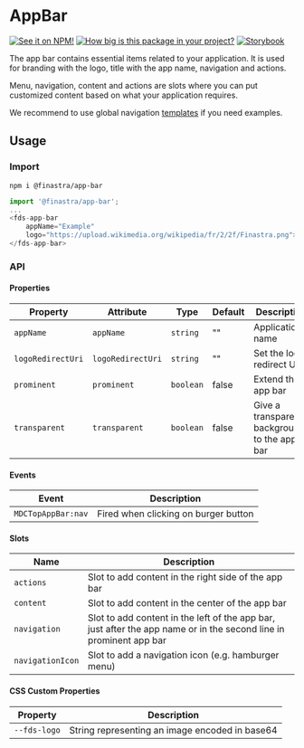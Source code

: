 # AppBar

[![See it on NPM!](https://img.shields.io/npm/v/@finastra/app-bar?style=for-the-badge)](https://www.npmjs.com/package/@finastra/app-bar)
[![How big is this package in your project?](https://img.shields.io/bundlephobia/minzip/@finastra/app-bar?style=for-the-badge)](https://bundlephobia.com/result?p=@finastra/app-bar)
[![Storybook](https://shields.io/badge/-Play%20with%20this%20web%20component-2a0481?logo=storybook&style=for-the-badge)](https://finastra.github.io/finastra-design-system/?path=/story/navigation-app-bar--default)

The app bar contains essential items related to your application. It is used for branding with the logo, title with the app name, navigation and actions.

Menu, navigation, content and actions are slots where you can put customized content based on what your application requires.

We recommend to use global navigation [templates](https://finastra.github.io/finastra-design-system/?path=/story/patterns-global-nav--default) if you need examples.

## Usage

### Import

```
npm i @finastra/app-bar
```

```ts
import '@finastra/app-bar';
...
<fds-app-bar
    appName="Example"
    logo="https://upload.wikimedia.org/wikipedia/fr/2/2f/Finastra.png">
</fds-app-bar>
```

### API

<!-- DOC -->

#### Properties

| Property          | Attribute         | Type      | Default | Description                                  |
| ----------------- | ----------------- | --------- | ------- | -------------------------------------------- |
| `appName`         | `appName`         | `string`  | ""      | Application's name                           |
| `logoRedirectUri` | `logoRedirectUri` | `string`  | ""      | Set the logo redirect Uri                    |
| `prominent`       | `prominent`       | `boolean` | false   | Extend the app bar                           |
| `transparent`     | `transparent`     | `boolean` | false   | Give a transparent background to the app bar |

#### Events

| Event              | Description                          |
| ------------------ | ------------------------------------ |
| `MDCTopAppBar:nav` | Fired when clicking on burger button |

#### Slots

| Name             | Description                                                                                                        |
| ---------------- | ------------------------------------------------------------------------------------------------------------------ |
| `actions`        | Slot to add content in the right side of the app bar                                                               |
| `content`        | Slot to add content in the center of the app bar                                                                   |
| `navigation`     | Slot to add content in the left of the app bar, just after the app name or in the second line in prominent app bar |
| `navigationIcon` | Slot to add a navigation icon (e.g. hamburger menu)                                                                |

#### CSS Custom Properties

| Property     | Description                                    |
| ------------ | ---------------------------------------------- |
| `--fds-logo` | String representing an image encoded in base64 |

<!-- /DOC -->
